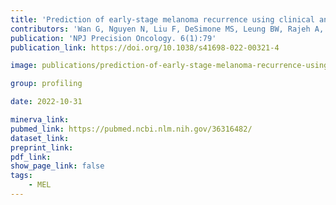 ```yaml
---
title: 'Prediction of early-stage melanoma recurrence using clinical and histopathologic features.'
contributors: 'Wan G, Nguyen N, Liu F, DeSimone MS, Leung BW, Rajeh A, Collier MR, Choi MS, Amadife M, Tang K, Zhang S, Phillipps JS, Jairath R, Alexander NA, Hua Y, Jiao M, Chen W, Ho D, Duey S, Németh IB, Marko-Varga G, Valdés JG, Liu D, Boland GM, Gusev A, Sorger PK, Yu KH, Semenov YR. (2022).'
publication: 'NPJ Precision Oncology. 6(1):79'
publication_link: https://doi.org/10.1038/s41698-022-00321-4

image: publications/prediction-of-early-stage-melanoma-recurrence-using-clinical-and-histopathologic-features.jpg

group: profiling

date: 2022-10-31

minerva_link:
pubmed_link: https://pubmed.ncbi.nlm.nih.gov/36316482/
dataset_link:
preprint_link:
pdf_link:
show_page_link: false
tags: 
    - MEL
---
```

